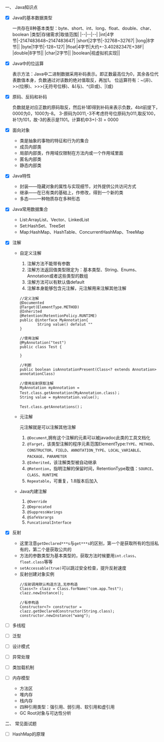 一、 Java知识点

- [x] Java的基本数据类型

    一共存在8种基本类型：byte、short、int、long、float、double、char、boolean
    |类型|存储需求|取值范围|
    |--|--|--|
    |int|4字节|-2147483648~2147483647|
    |short|2字节|-32768~32767|
    |long|8字节||
    |byte|1字节|-128~127|
    |float|4字节|大约+-3.40282347E+38F|
    |double|8字节||
    |char|2字节||
    |boolean|视虚拟机实现||

- [x] Java中的位运算

    表示方法：Java中二进制数据采用补码表示。即正数最高位为0，其余各位代表数值本身，负数通过对该数的绝对值取反，再加1。
    位运算符有：~(非)、>>(位移)、>>>(无符号位移)、&(与)、^(异或)、|(或)

- [x] 原码、反码和补码

    负数就是对应正数的原码取反，然后补1即得到补码来表示负数，4bit前提下，0000为0，1000为-8。
    3-原码为0011,-3不考虑符号位原码为011,取反100，补1为101，故-3的表示是1101。计算机中3+(-3) = 0000

- [x] 面向对象

    * 类是抽象的事物的特征和行为的集合
    * 成员内部类
    * 局部内部类，作用域仅限制在方法内或一个作用域里面
    * 匿名内部类
    * 静态内部类

- [x] Java特性

    * 封装——隐藏对象的属性与实现细节，对外提供公共访问方式
    * 继承——在已有类的基础上，作修改，得到一个新的类
    * 多态——一种物质存在多种形态

- [x] Java常用数据集合

    * List:ArrayList、Vector、LinkedList
    * Set:HashSet、TreeSet
    * Map:HashMap、HashTable、ConcurrentHashMap、TreeMap

- [x] 注解

    * 自定义注解

        1. 注解方法不能带有参数
        2. 注解方法返回值类型限定为：基本类型、String、Enums、Annotation或者这些类型的数组
        3. 注解方法可以有默认值default
        4. 注解本身能够包含元注解，元注解用来注解其他注解

        ```
        //定义注解
        @Documented
        @Target(ElementType.METHOD)
        @Inherited
        @Retention(RetentionPolicy.RUNTIME)
        public @interface MyAnnotation{
                String value() defalut ""
        }

        //使用注解
        @MyAnnotation("test")
        public class Test {

        }

        //判断
        public boolean isAnnotationPresent(Class<? extends Annotation> annotationClass)

        //使用反射获取注解
        MyAnnotation myAnnotation = Test.class.getAnnotation(MyAnnotation.class)；
        String value = myAnnotation.value();

        Test.class.getAnnotations()；
        ```

    * 元注解

        元注解就是可以注解其他注解

        1.  `@Document`,拥有这个注解的元素可以被javadoc此类的工具文档化
        2.  `@Target`，该类型注解的程序元素范围ElementType:`TYPE`、`METHOD`、`CONSTRUCTOR`、`FIELD`、`ANNOTATION_TYPE`、`LOCAL_VARIABLE`、`PACKAGE`、`PARAMETER`
        3.  `@Inherited`，该注解类型被自动继承
        4.  `@Retention`，指明注解的保留时间，RetentionType取值：`SOURCE`、`CLASS`、`RUNTIME`
        5. `Repeatable`，可重复，1.8版本后加入

    * Java内建注解

        1. `@Override`
        2. `@Deprecated`
        3. `@SuppressWarings` 
        4.  `@SafeVarargs`
        5.  `FuncationalInterface`

- [x] 反射

    * 这里注意`getDeclared***s`与`get***s`的区别，第一个是获取所有的包括私有的，第二个是获取公共的
    * 方法的参数类型为基本类型的，获取方法时候要用`int.class`、`float.class`等等
    * `setAccessable(true)`可以跳过安全检查，提升反射速度
    * 反射创建对象实例
        ```
        //反射调用默认构造方法,无参构造
        Class<?> clazz = Class.forName("com.app.Test");
        clazz.newInstance();

        //有参构造
        Constructor<?> constructor = clazz.getDeclaredConstructor(String.class);
        constructor.newInstance("wang");
        ```

- [ ] 多线程
- [ ] 泛型
- [ ] 设计模式
- [ ] 异常处理
- [ ] 类加载机制
- [ ] 内存模型
    * 方法区
    * 堆内存
    * 栈内存
    * 四种引用类型：强引用、弱引用、软引用和虚引用
    * GC Root对象与可达性分析

二、 常见面试题

- [ ] HashMap的原理
